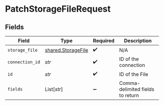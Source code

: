 # PatchStorageFileRequest


## Fields

| Field                                                    | Type                                                     | Required                                                 | Description                                              |
| -------------------------------------------------------- | -------------------------------------------------------- | -------------------------------------------------------- | -------------------------------------------------------- |
| `storage_file`                                           | [shared.StorageFile](../../models/shared/storagefile.md) | :heavy_check_mark:                                       | N/A                                                      |
| `connection_id`                                          | *str*                                                    | :heavy_check_mark:                                       | ID of the connection                                     |
| `id`                                                     | *str*                                                    | :heavy_check_mark:                                       | ID of the File                                           |
| `fields`                                                 | List[*str*]                                              | :heavy_minus_sign:                                       | Comma-delimited fields to return                         |